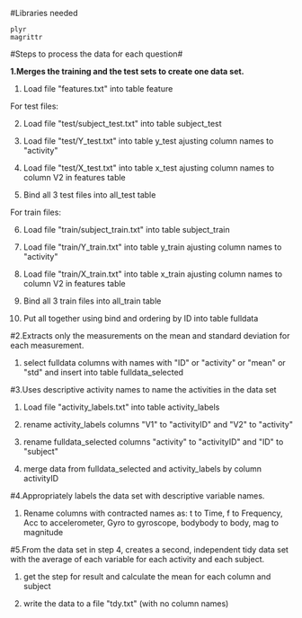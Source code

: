 

#Libraries needed

	plyr 
	magrittr 

#Steps to process the data for each question#


**1.Merges the training and the test sets to create one data set.**

1. Load file "features.txt" into table feature

For test files:

2. Load file "test/subject_test.txt" into table subject_test

3. Load file "test/Y_test.txt" into table y_test ajusting column names to "activity"

4. Load file "test/X_test.txt" into table x_test ajusting column names to column V2 in features table

5. Bind all 3 test files into all_test table

For train files:

6. Load file "train/subject_train.txt" into table subject_train

7. Load file "train/Y_train.txt" into table y_train ajusting column names to "activity"

8. Load file "train/X_train.txt" into table x_train ajusting column names to column V2 in features table

9. Bind all 3 train files into all_train table

10. Put all together using bind and ordering by ID into table fulldata


#2.Extracts only the measurements on the mean and standard deviation for each measurement. 

1. select fulldata columns with names with "ID" or "activity" or "mean" or "std" and insert into table fulldata_selected


#3.Uses descriptive activity names to name the activities in the data set

1. Load file "activity_labels.txt" into table activity_labels

2. rename activity_labels columns "V1" to "activityID" and "V2" to "activity"

3. rename fulldata_selected columns "activity" to "activityID" and "ID" to "subject"

4. merge data from fulldata_selected and activity_labels by column activityID


#4.Appropriately labels the data set with descriptive variable names. 

1. Rename columns with contracted names as: t to Time, f to Frequency, Acc to accelerometer, Gyro to gyroscope, bodybody to body, mag to magnitude


#5.From the data set in step 4, creates a second, independent tidy data set with the average of each variable for each activity and each subject.

1. get the step for result and calculate the mean for each column and subject

2. write the data to a file "tdy.txt" (with no column names)
